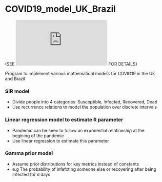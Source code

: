 # COVID19_model_UK_Brazil

(SEE [![Summary Document](https://github.com/JamieHarris1/COVID19_model_UK_Brazil/blob/main/Summary%20Document.pdf)](https://github.com/JamieHarris1/COVID19_model_UK_Brazil/blob/main/Summary%20Document.pdf) FOR DETAILS)



Program to implement various mathematical models for COVID19 in the Uk and Brazil

### SIR model

- Divide people into 4 categories: Susceptible, Infected, Recovered, Dead
- Use recurrence relations to model the population over discrete intervals

### Linear regression model to estimate R parameter

- Pandemic can be seen to follow an exponential relationship at the begining of the pandemic
- Use linear regression to estimate this parameter

### Gamma prior model

- Assume prior distributions for key metrics instead of constants
- e.g The probability of infefcting someone else or recovering after being infected for d days
